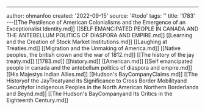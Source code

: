 ---
author: ohmanfoo
created: '2022-09-15'
source: '#todo'
tags: ''
title: '1783'
---[[The Pestilence of American Colonialisms and the Emergence of an Exceptionalist Identity.md]]
[[SELF EMANCIPATED PEOPLE IN CANADA AND THE ANTEBELLUM POLITICS OF DIASPORA AND EMPIRE.md]]
[[Learning and the Creation of Stock Market Institutions.md]]
[[Laughing at Treaties.md]]
[[Migration and the Unmaking of America.md]]
[[Native peoples, the british crown and the war of 1812.md]]
[[The history of the jay treaty.md]]
[[1783.md]]
[[history.md]]
[[American.md]]
[[Self emancipated people in canada and the antebellum politics of diaspora and empire.md]]
[[His Majestys Indian Allies.md]]
[[Hudson's BayCompanyClaims.md]]
[[The Historyof the JayTreatyand its Significance to Cross Border Mobilityand Securityfor Indigenous Peoples in the North American Northern Borderlands and Beynd.md]]
[[The Hudson's BayCompanyand Its Critics in the Eighteenth Century.md]]
